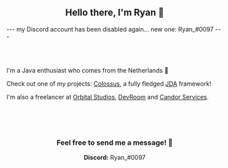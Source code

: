 <h2 align="center">Hello there, I'm Ryan 👋</h2>

<p>--- my Discord account has been disabled again... new one: Ryan_#0097 ---</p>

<br><br>

<p align="left">I'm a Java enthusiast who comes from the Netherlands 🙂

<p>Check out one of my projects: <a href="https://github.com/RyanLandDev/Colossus">Colossus</a>, a fully fledged <a href="https://github.com/DV8FromTheWorld">JDA</a> framework!

<p>I'm also a freelancer at <a href="https://orbitalstudios.net">Orbital Studios</a>, <a href="https://discord.gg/devroom">DevRoom</a> and <a href="https://discord.gg/candorservices">Candor Services</a>.

<br><br><br>

<h3 align="center"> Feel free to send me a message! 📩</h4>
<p align="center"><b>Discord:</b> Ryan_#0097</p>
